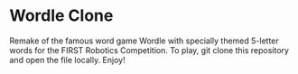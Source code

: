 # Wordle Clone

Remake of the famous word game Wordle with specially themed 5-letter words for the FIRST Robotics Competition. To play, git clone this repository and open the file locally. Enjoy!
